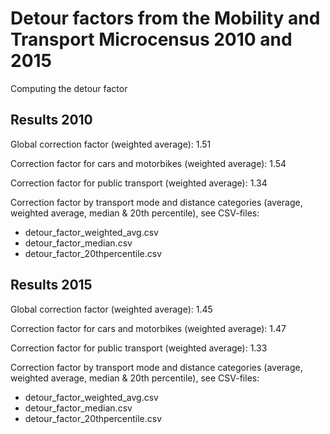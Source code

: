 # Detour factors from the Mobility and Transport Microcensus 2010 and 2015
Computing the detour factor

## Results 2010

Global correction factor (weighted average): 1.51

Correction factor for cars and motorbikes (weighted average): 1.54

Correction factor for public transport (weighted average): 1.34

Correction factor by transport mode and distance categories (average, weighted average, median & 20th percentile), see CSV-files:
- detour_factor_weighted_avg.csv
- detour_factor_median.csv
- detour_factor_20thpercentile.csv

## Results 2015

Global correction factor (weighted average): 1.45

Correction factor for cars and motorbikes (weighted average): 1.47

Correction factor for public transport (weighted average): 1.33

Correction factor by transport mode and distance categories (average, weighted average, median & 20th percentile), see CSV-files:
- detour_factor_weighted_avg.csv
- detour_factor_median.csv
- detour_factor_20thpercentile.csv
